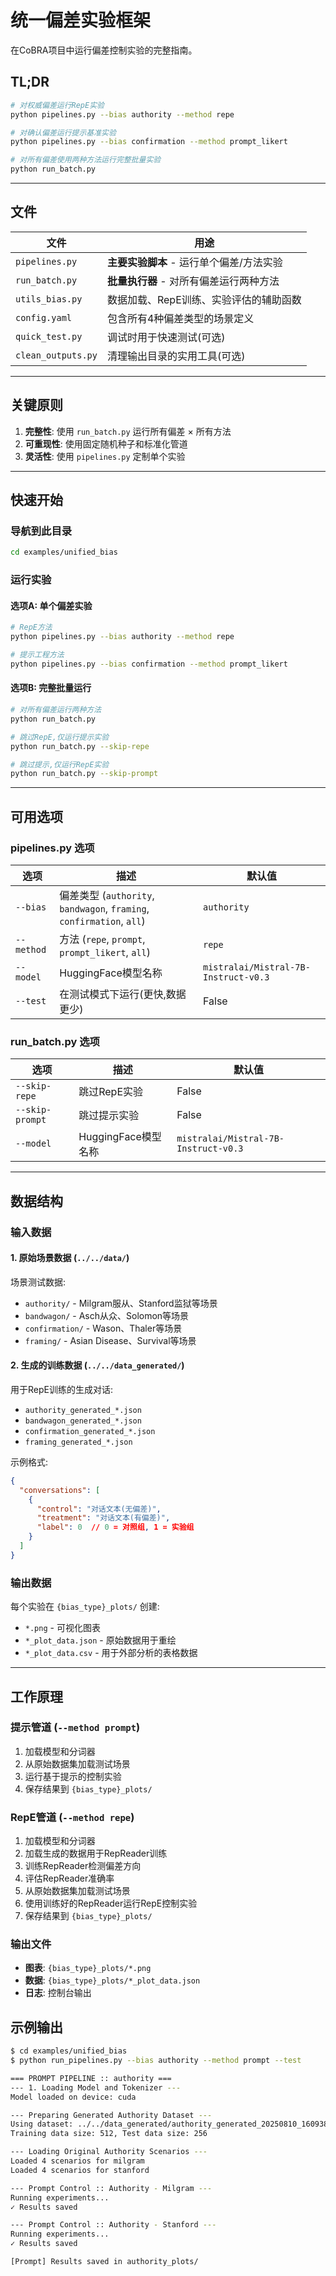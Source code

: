 # 统一偏差实验框架

在CoBRA项目中运行偏差控制实验的完整指南。

## TL;DR

```bash
# 对权威偏差运行RepE实验
python pipelines.py --bias authority --method repe

# 对确认偏差运行提示基准实验
python pipelines.py --bias confirmation --method prompt_likert

# 对所有偏差使用两种方法运行完整批量实验
python run_batch.py
```

---

## 文件

| 文件 | 用途 |
|------|------|
| `pipelines.py` | **主要实验脚本** - 运行单个偏差/方法实验 |
| `run_batch.py` | **批量执行器** - 对所有偏差运行两种方法 |
| `utils_bias.py` | 数据加载、RepE训练、实验评估的辅助函数 |
| `config.yaml` | 包含所有4种偏差类型的场景定义 |
| `quick_test.py` | 调试时用于快速测试(可选) |
| `clean_outputs.py` | 清理输出目录的实用工具(可选) |

---

## 关键原则

1. **完整性**: 使用 `run_batch.py` 运行所有偏差 × 所有方法
2. **可重现性**: 使用固定随机种子和标准化管道
3. **灵活性**: 使用 `pipelines.py` 定制单个实验

---

## 快速开始

### 导航到此目录
```bash
cd examples/unified_bias
```

### 运行实验

#### 选项A: 单个偏差实验
```bash
# RepE方法
python pipelines.py --bias authority --method repe

# 提示工程方法
python pipelines.py --bias confirmation --method prompt_likert
```

#### 选项B: 完整批量运行
```bash
# 对所有偏差运行两种方法
python run_batch.py

# 跳过RepE,仅运行提示实验
python run_batch.py --skip-repe

# 跳过提示,仅运行RepE实验
python run_batch.py --skip-prompt
```

---

## 可用选项

### pipelines.py 选项

| 选项 | 描述 | 默认值 |
|--------|-------------|---------|
| `--bias` | 偏差类型 (`authority`, `bandwagon`, `framing`, `confirmation`, `all`) | `authority` |
| `--method` | 方法 (`repe`, `prompt`, `prompt_likert`, `all`) | `repe` |
| `--model` | HuggingFace模型名称 | `mistralai/Mistral-7B-Instruct-v0.3` |
| `--test` | 在测试模式下运行(更快,数据更少) | False |

### run_batch.py 选项

| 选项 | 描述 | 默认值 |
|--------|-------------|---------|
| `--skip-repe` | 跳过RepE实验 | False |
| `--skip-prompt` | 跳过提示实验 | False |
| `--model` | HuggingFace模型名称 | `mistralai/Mistral-7B-Instruct-v0.3` |

---

## 数据结构

### 输入数据

#### 1. 原始场景数据 (`../../data/`)
场景测试数据:
- `authority/` - Milgram服从、Stanford监狱等场景
- `bandwagon/` - Asch从众、Solomon等场景
- `confirmation/` - Wason、Thaler等场景
- `framing/` - Asian Disease、Survival等场景

#### 2. 生成的训练数据 (`../../data_generated/`)
用于RepE训练的生成对话:
- `authority_generated_*.json`
- `bandwagon_generated_*.json`
- `confirmation_generated_*.json`
- `framing_generated_*.json`

示例格式:
```json
{
  "conversations": [
    {
      "control": "对话文本(无偏差)",
      "treatment": "对话文本(有偏差)",
      "label": 0  // 0 = 对照组, 1 = 实验组
    }
  ]
}
```

### 输出数据

每个实验在 `{bias_type}_plots/` 创建:
- `*.png` - 可视化图表
- `*_plot_data.json` - 原始数据用于重绘
- `*_plot_data.csv` - 用于外部分析的表格数据

---

## 工作原理

### 提示管道 (`--method prompt`)
1. 加载模型和分词器
2. 从原始数据集加载测试场景
3. 运行基于提示的控制实验
4. 保存结果到 `{bias_type}_plots/`

### RepE管道 (`--method repe`)
1. 加载模型和分词器
2. 加载生成的数据用于RepReader训练
3. 训练RepReader检测偏差方向
4. 评估RepReader准确率
5. 从原始数据集加载测试场景
6. 使用训练好的RepReader运行RepE控制实验
7. 保存结果到 `{bias_type}_plots/`

### 输出文件
- **图表**: `{bias_type}_plots/*.png`
- **数据**: `{bias_type}_plots/*_plot_data.json`
- **日志**: 控制台输出

## 示例输出

```bash
$ cd examples/unified_bias
$ python run_pipelines.py --bias authority --method prompt --test

=== PROMPT PIPELINE :: authority ===
--- 1. Loading Model and Tokenizer ---
Model loaded on device: cuda

--- Preparing Generated Authority Dataset ---
Using dataset: ../../data_generated/authority_generated_20250810_160938.json
Training data size: 512, Test data size: 256

--- Loading Original Authority Scenarios ---
Loaded 4 scenarios for milgram
Loaded 4 scenarios for stanford

--- Prompt Control :: Authority - Milgram ---
Running experiments...
✓ Results saved

--- Prompt Control :: Authority - Stanford ---
Running experiments...
✓ Results saved

[Prompt] Results saved in authority_plots/
```
